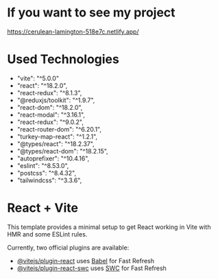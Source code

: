 # If you want to see my project
https://cerulean-lamington-518e7c.netlify.app/

# Used Technologies
- "vite": "^5.0.0"
- "react": "^18.2.0",
- "react-redux": "^8.1.3",
- "@reduxjs/toolkit": "^1.9.7",
- "react-dom": "^18.2.0",
- "react-modal": "^3.16.1",
- "react-redux": "^9.0.2",
- "react-router-dom": "^6.20.1",
- "turkey-map-react": "^1.2.1",
- "@types/react": "^18.2.37",
- "@types/react-dom": "^18.2.15",
- "autoprefixer": "^10.4.16",
- "eslint": "^8.53.0",
- "postcss": "^8.4.32",
- "tailwindcss": "^3.3.6",



# React + Vite

This template provides a minimal setup to get React working in Vite with HMR and some ESLint rules.

Currently, two official plugins are available:

- [@vitejs/plugin-react](https://github.com/vitejs/vite-plugin-react/blob/main/packages/plugin-react/README.md) uses [Babel](https://babeljs.io/) for Fast Refresh
- [@vitejs/plugin-react-swc](https://github.com/vitejs/vite-plugin-react-swc) uses [SWC](https://swc.rs/) for Fast Refresh
